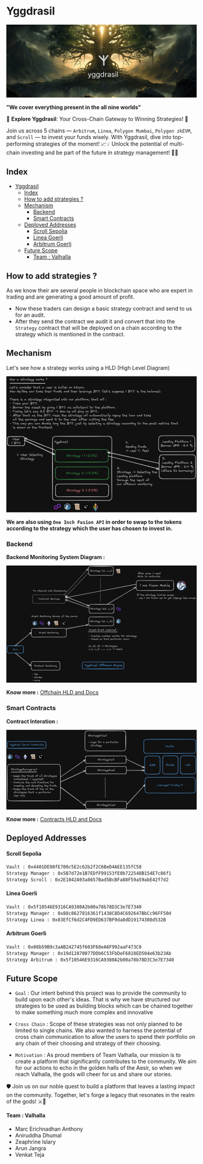 # Yggdrasil

![yggdrasil](./docs/yggdrasil.png)

**"We cover everything present in the all nine worlds"**

🌟 **Explore Yggdrasil**: Your Cross-Chain Gateway to Winning Strategies! 🚀

Join us across 5 chains — `Arbitrum`, `Linea`, `Polygon Mumbai`, `Polygon zkEVM`, and `Scroll` — to invest your funds wisely. With Yggdrasil, dive into top-performing strategies of the moment! 📈💡
Unlock the potential of multi-chain investing and be part of the future in strategy management! 🌈✨

## Index

- [Yggdrasil](#yggdrasil)
  - [Index](#index)
  - [How to add strategies ?](#how-to-add-strategies-)
  - [Mechanism](#mechanism)
    - [Backend](#backend)
    - [Smart Contracts](#smart-contracts)
  - [Deployed Addresses](#deployed-addresses)
    - [Scroll Sepolia](#scroll-sepolia)
    - [Linea Goerli](#linea-goerli)
    - [Arbitrum Goerli](#arbitrum-goerli)
  - [Future Scope](#future-scope)
    - [Team : Valhalla](#team--valhalla)

## How to add strategies ?

As we know their are several people in blockchain space who are expert in trading and are generating a good amount of profit.

- Now these traders can design a basic strategy contract and send to us for an audit.
- After they send the contract we audit it and convert that into the `Strategy` contract that will be deployed on a chain according to the strategy which is mentioned in the contract.

## Mechanism

Let's see how a strategy works using a HLD (High Level Diagram)

![Mechanism](./docs/strategy.png)

**We are also using `One Inch Fusion API` in order to swap to the tokens according to the strategy which the user has chosen to invest in.**

### Backend

**Backend Monitoring System Diagram :**

![backend](./docs/offchain.png)

**Know more :** [Offchain HLD and Docs](./backend/Readme.md)

### Smart Contracts

**Contract Interation :**

![contract](./docs/contract.png)

**Know more :** [Contracts HLD and Docs](./smart-contracts/README.md)

## Deployed Addresses

#### Scroll Sepolia

```sh
Vault : 0x4401DE98fE700c5E2c62b2f2C6BeD4AEE135fC58
Strategy Manager : 0x5B7d72e1B7EDfF99153fE0b722548B154E7c86f1
Strategy Scroll : 0x2E1042A93a8657Bad5BcBFa88F59a59abE42f7d2
```

#### Linea Goerli

```sh
Vault : 0x5f10546E9316CA9380A2b00a78b78D3C3e7E7340
Strategy Manager : 0x88c8627816361f1438C8D4C692647BbCc96FF50d
Strategy Linea : 0x83EfCf6d2C4FD9ED637BF9da8dD19174308d532B
```

#### Arbitrum Goerli

```sh
Vault : 0x08b59B9c3aAB242745f603F68eA6F992aaF473C0
Strategy Manager : 0x19d12870077DDb6C53FbDeF6818ED504e63b23Ab
Strategy Arbitrum : 0x5f10546E9316CA9380A2b00a78b78D3C3e7E7340
```

## Future Scope

- `Goal` : Our intent behind this project was to provide the community to build upon each other's ideas. That is why we have structured our strategies to be used as building blocks which can be chained together to make something much more complex and innovative

- `Cross Chain` : Scope of these strategies was not only planned to be limited to single chains. We also wanted to harness the potential of cross chain communication to allow the users to spend their portfolio on any chain of their choosing and strategy of their choosing.

- `Motivation` : As proud members of Team Valhalla, our mission is to create a platform that significantly contributes to the community. We aim for our actions to echo in the golden halls of the Aesir, so when we reach Valhalla, the gods will cheer for us and share our stories.

🛡️ Join us on our noble quest to build a platform that leaves a lasting impact on the community. Together, let's forge a legacy that resonates in the realm of the gods! ⚔️🌟

#### Team : Valhalla

- Marc Erichnadhan Anthony
- Aniruddha Dhumal
- Zeaphrine Islary
- Arun Jangra
- Venkat Teja
